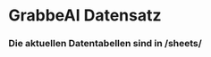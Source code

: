 






































































































































































































































































































































# GrabbeAI Datensatz





### Die aktuellen Datentabellen sind in /sheets/


